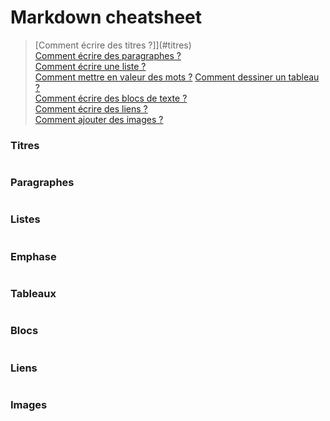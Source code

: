 # Markdown cheatsheet

> [Comment écrire des titres ?]](#titres)  
[Comment écrire des paragraphes ?](#paragraphes)  
[Comment écrire une liste ?](#listes)  
[Comment mettre en valeur des mots ?](#emphase)
[Comment dessiner un tableau ?](#tableaux)  
[Comment écrire des blocs de texte ?](#blocs)  
[Comment écrire des liens ?](#liens)  
[Comment ajouter des images ?](#images)  



### Titres
```md
```

### Paragraphes
```md
```


### Listes
```md
```


### Emphase
```md
```


### Tableaux
```md
```


### Blocs
```md
```


### Liens
```md
```


### Images
```md
```
